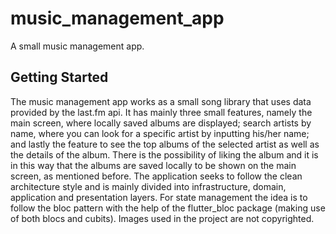 # music_management_app

A small music management app.

## Getting Started

The music management app works as a small song library that uses data provided by the last.fm api. It has mainly three small features, namely the main screen, where locally saved albums are displayed; search artists by name, where you can look for a specific artist by inputting his/her name; and lastly the feature to see the top albums of the selected artist as well as the details of the album. There is the possibility of liking the album and it is in this way that the albums are saved locally to be shown on the main screen, as mentioned before. The application seeks to follow the clean architecture style and is mainly divided into infrastructure, domain, application and presentation layers. For state management the idea is to follow the bloc pattern with the help of the flutter_bloc package (making use of both blocs and cubits). Images used in the project are not copyrighted.